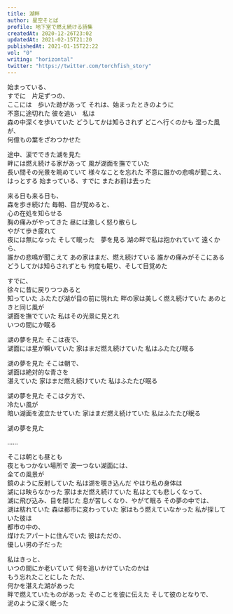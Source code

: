 ```yaml
---
title: 湖畔
author: 星空そとば
profile: 地下室で燃え続ける詩集
createdAt: 2020-12-26T23:02
updatedAt: 2021-02-15T21:20
publishedAt: 2021-01-15T22:22
vol: "0"
writing: "horizontal"
twitter: "https://twitter.com/torchfish_story"
---
```


始まっている、<br class="md:hidden"/>すでに　片足ずつの、<br class="lg:hidden"/>ここには　歩いた跡があって
それは、始まったときのように<br class="md:hidden"/>不意に途切れた
彼を追い　私は<br class="sm:hidden"/>森の中深くを歩いていた
どうしてかは知らされず
どこへ行くのかも
湿った風が、<br class="sm:hidden"/>何億もの葉をざわつかせた

途中、涙でできた湖を見た　<br class="lg:hidden"/>畔には燃え続ける家があって
風が湖面を撫でていた　<br class="md:hidden"/>長い間その光景を眺めていて
様々なことを忘れた
不意に誰かの悲鳴が聞こえ、<br class="md:hidden"/>はっとする
始まっている、すでに
またお前は去った

来る日も来る日も、<br class="md:hidden"/>森を歩き続けた
毎朝、目が覚めると、<br class="lg:hidden"/>心の在処を知らせる<br class="md:hidden"/>胸の痛みがやってきた
昼には激しく怒り散らし　<br class="lg:hidden"/>やがて歩き疲れて　<br class="md:hidden"/>夜には無になった
そして眠った　夢を見る
湖の畔で私は抱かれていて
遠くから、<br class="sm:hidden"/>誰かの悲鳴が聞こえて
あの家はまだ、燃え続けている
誰かの痛みがそこにある
どうしてかは知らされずとも
何度も眠り、そして目覚めた

すでに、<br class="md:hidden"/>徐々に昔に戻りつつあると<br class="sm:hidden"/>知っていた
ふたたび湖が目の前に現れた
畔の家は美しく燃え続けていた
あのときと同じ風が<br class="sm:hidden"/>湖面を撫でていた
私はその光景に見とれ　<br class="md:hidden"/>いつの間にか眠る

湖の夢を見た
そこは夜で、<br class="sm:hidden"/>湖面には星が瞬いていた
家はまだ燃え続けていた
私はふたたび眠る

湖の夢を見た
そこは朝で、<br class="sm:hidden"/>湖面は絶対的な青さを<br class="sm:hidden"/>湛えていた
家はまだ燃え続けていた
私はふたたび眠る

湖の夢を見た
そこは夕方で、<br class="sm:hidden"/>冷たい風が<br class="sm:hidden"/>暗い湖面を波立たせていた
家はまだ燃え続けていた
私はふたたび眠る

湖の夢を見た

……

そこは朝とも昼とも<br class="sm:hidden"/>夜ともつかない場所で
波一つない湖面には、<br class="lg:hidden"/>全ての風景が<br class="sm:hidden"/>鏡のように反射していた
私は湖を覗き込んだ
やはり私の身体は<br class="sm:hidden"/>湖には映らなかった
家はまだ燃え続けていた
私はとても悲しくなって、<br class="sm:hidden"/>湖に飛び込み、目を閉じた
息が苦しくなり、やがて眠る
その夢の中では、<br class="sm:hidden"/>湖は枯れていた
森は都市に変わっていた
家はもう燃えていなかった
私が探していた彼は<br class="lg:hidden"/>都市の中の、<br class="sm:hidden"/>煤けたアパートに住んでいた
彼はただの、<br class="sm:hidden"/>優しい男の子だった

私はきっと、<br class="sm:hidden"/>いつの間にか老いていて
何を追いかけていたのかは<br class="sm:hidden"/>もう忘れたことにした
ただ、<br class="sm:hidden"/>何かを湛えた湖があった　<br class="lg:hidden"/>畔で燃えていたものがあった
そのことを彼に伝えた
そして彼のとなりで、<br class="sm:hidden"/>泥のように深く眠った
